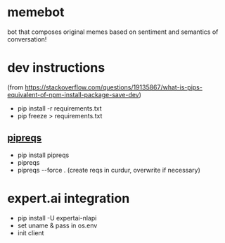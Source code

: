 # memebot
bot that composes original memes based on sentiment and semantics of conversation!

# dev instructions
(from https://stackoverflow.com/questions/19135867/what-is-pips-equivalent-of-npm-install-package-save-dev)
- pip install -r requirements.txt
- pip freeze > requirements.txt

## [pipreqs](https://github.com/bndr/pipreqs)
- pip install pipreqs
- pipreqs <path of requirements.txt>
 - pipreqs --force . (create reqs in curdur, overwrite if necessary)

# expert.ai integration
- pip install -U expertai-nlapi
- set uname & pass in os.env
- init client